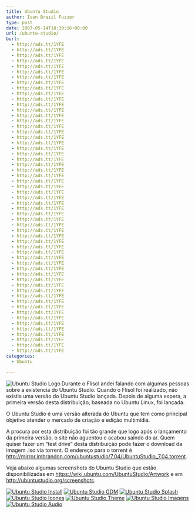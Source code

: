 ```yaml
---
title: Ubuntu Studio
author: Ivan Brasil Fuzzer
type: post
date: 2007-05-14T18:39:16+00:00
url: /ubuntu-studio/
burl:
  - http://ads.tt/1YFE
  - http://ads.tt/1YFE
  - http://ads.tt/1YFE
  - http://ads.tt/1YFE
  - http://ads.tt/1YFE
  - http://ads.tt/1YFE
  - http://ads.tt/1YFE
  - http://ads.tt/1YFE
  - http://ads.tt/1YFE
  - http://ads.tt/1YFE
  - http://ads.tt/1YFE
  - http://ads.tt/1YFE
  - http://ads.tt/1YFE
  - http://ads.tt/1YFE
  - http://ads.tt/1YFE
  - http://ads.tt/1YFE
  - http://ads.tt/1YFE
  - http://ads.tt/1YFE
  - http://ads.tt/1YFE
  - http://ads.tt/1YFE
  - http://ads.tt/1YFE
  - http://ads.tt/1YFE
  - http://ads.tt/1YFE
  - http://ads.tt/1YFE
  - http://ads.tt/1YFE
  - http://ads.tt/1YFE
  - http://ads.tt/1YFE
  - http://ads.tt/1YFE
  - http://ads.tt/1YFE
  - http://ads.tt/1YFE
  - http://ads.tt/1YFE
  - http://ads.tt/1YFE
  - http://ads.tt/1YFE
  - http://ads.tt/1YFE
  - http://ads.tt/1YFE
  - http://ads.tt/1YFE
  - http://ads.tt/1YFE
  - http://ads.tt/1YFE
  - http://ads.tt/1YFE
  - http://ads.tt/1YFE
  - http://ads.tt/1YFE
  - http://ads.tt/1YFE
  - http://ads.tt/1YFE
  - http://ads.tt/1YFE
  - http://ads.tt/1YFE
  - http://ads.tt/1YFE
  - http://ads.tt/1YFE
  - http://ads.tt/1YFE
  - http://ads.tt/1YFE
  - http://ads.tt/1YFE
  - http://ads.tt/1YFE
  - http://ads.tt/1YFE
  - http://ads.tt/1YFE
  - http://ads.tt/1YFE
  - http://ads.tt/1YFE
  - http://ads.tt/1YFE
  - http://ads.tt/1YFE
categories:
  - Ubuntu

---
```

<img src='http://www.fuzzer.com.br/ubuntero/wp-content/uploads/2007/05/ubuntu_studio_resized.png' alt='Ubuntu Studio Logo' align="left" />Durante o Flisol andei falando com algumas pessoas sobre a existencia do Ubuntu Studio. Quando o Flisol foi realizado, não existia uma versão do Ubuntu Studio lançada. Depois de alguma espera, a primeira versão desta distribuição, baseada no Ubuntu Linux, foi lançada.
  
O Ubuntu Studio é uma versão alterada do Ubuntu que tem como principal objetivo atender o mercado de criação e edição multimídia.
  
A procura por esta distribuição foi tão grande que logo após o lançamento da primeira versão, o site não aguentou e acabou saindo do ar. Quem quiser fazer um &#8220;test drive&#8221; desta distribuição pode fazer o download da imagem .iso via torrent. O endereço para o torrent é <http://mirror.imbrandon.com/ubuntustudio/7.04/UbuntuStudio_7.04.torrent>.
  
Veja abaixo algumas screenshots do Ubuntu Studio que estão disponibilizadas em <https://wiki.ubuntu.com/UbuntuStudio/Artwork> e em <http://ubuntustudio.org/screenshots>.

[![Ubuntu Studio Install][1]][2] [![Ubuntu Studio GDM][3]][4] [![Ubuntu Studio Splash][5]][6] [![Ubuntu Studio Icones][7]][8] [![Ubuntu Studio Theme][9]][10] [![Ubuntu Studio Imagens][11]][12] [![Ubuntu Studio Audio][13]][14]

 [1]: http://www.fuzzer.com.br/ubuntero/wp-content/uploads/2007/05/install1.thumbnail.png
 [2]: http://www.fuzzer.com.br/ubuntero/wp-content/uploads/2007/05/install1.png "Ubuntu Studio Install"
 [3]: http://www.fuzzer.com.br/ubuntero/wp-content/uploads/2007/05/gdm.thumbnail.png
 [4]: http://www.fuzzer.com.br/ubuntero/wp-content/uploads/2007/05/gdm.png "Ubuntu Studio GDM"
 [5]: http://www.fuzzer.com.br/ubuntero/wp-content/uploads/2007/05/splash_us.thumbnail.png
 [6]: http://www.fuzzer.com.br/ubuntero/wp-content/uploads/2007/05/splash_us.png "Ubuntu Studio Splash"
 [7]: http://www.fuzzer.com.br/ubuntero/wp-content/uploads/2007/05/twf-icons.thumbnail.png
 [8]: http://www.fuzzer.com.br/ubuntero/wp-content/uploads/2007/05/twf-icons.png "Ubuntu Studio Icones"
 [9]: http://www.fuzzer.com.br/ubuntero/wp-content/uploads/2007/05/twf-theme.thumbnail.png
 [10]: http://www.fuzzer.com.br/ubuntero/wp-content/uploads/2007/05/twf-theme.png "Ubuntu Studio Theme"
 [11]: http://www.fuzzer.com.br/ubuntero/wp-content/uploads/2007/05/screenshot-6.thumbnail.png
 [12]: http://www.fuzzer.com.br/ubuntero/wp-content/uploads/2007/05/screenshot-6.png "Ubuntu Studio Imagens"
 [13]: http://www.fuzzer.com.br/ubuntero/wp-content/uploads/2007/05/screenshot-5.thumbnail.png
 [14]: http://www.fuzzer.com.br/ubuntero/wp-content/uploads/2007/05/screenshot-5.png "Ubuntu Studio Audio"